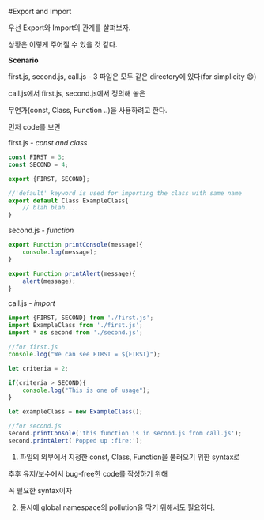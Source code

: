 #Export and Import

우선 Export와 Import의 관계를 살펴보자. 

상황은 이렇게 주어질 수 있을 것 같다.

**Scenario**

first.js, second.js, call.js - 3 파일은 모두 같은 directory에 있다(for simplicity :smile:)

call.js에서 first.js, second.js에서 정의해 놓은 

무언가(const, Class, Function ..)을 사용하려고 한다. 

먼저 code를 보면

first.js - *const and class*
```javascript
const FIRST = 3;
const SECOND = 4;

export {FIRST, SECOND};

//'default' keyword is used for importing the class with same name
export default Class ExampleClass{
	// blah blah....
}
```

second.js - *function*
```javascript
export Function printConsole(message){
	console.log(message);
}

export Function printAlert(message){
	alert(message);
}
```

call.js - *import*
```javascript
import {FIRST, SECOND} from './first.js';
import ExampleClass from './first.js';
import * as second from './second.js';

//for first.js
console.log("We can see FIRST = ${FIRST}");

let criteria = 2;

if(criteria > SECOND){
	console.log("This is one of usage");
}

let exampleClass = new ExampleClass();

//for second.js
second.printConsole('this function is in second.js from call.js');
second.printAlert('Popped up :fire:');
```


1) 파일의 외부에서 지정한 const, Class, Function을 불러오기 위한 syntax로 

추후 유지/보수에서 bug-free한 code를 작성하기 위해 

꼭 필요한 syntax이자 


2) 동시에 global namespace의 pollution을 막기 위해서도 필요하다. 

